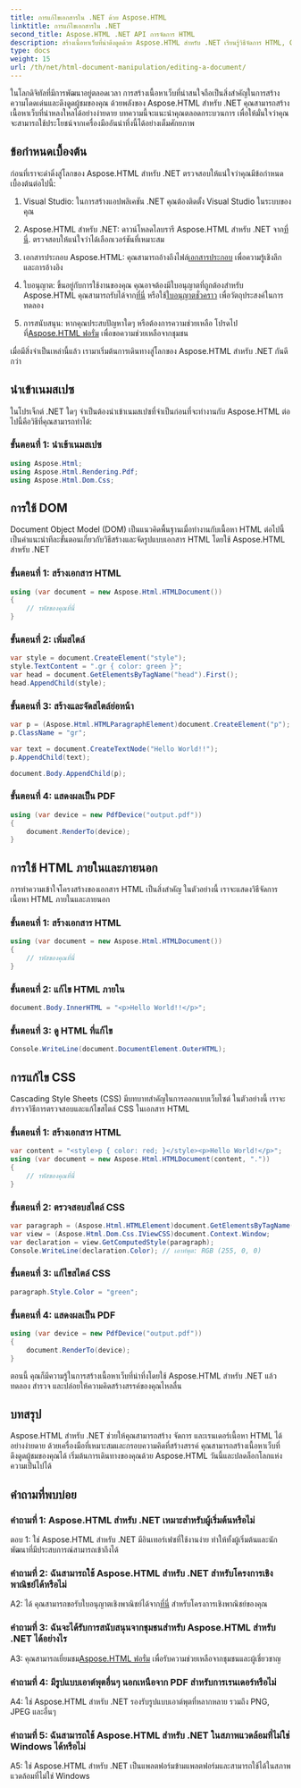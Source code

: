 ```yaml
---
title: การแก้ไขเอกสารใน .NET ด้วย Aspose.HTML
linktitle: การแก้ไขเอกสารใน .NET
second_title: Aspose.HTML .NET API การจัดการ HTML
description: สร้างเนื้อหาเว็บที่น่าดึงดูดด้วย Aspose.HTML สำหรับ .NET เรียนรู้วิธีจัดการ HTML, CSS และอื่นๆ
type: docs
weight: 15
url: /th/net/html-document-manipulation/editing-a-document/
---
```


ในโลกดิจิทัลที่มีการพัฒนาอยู่ตลอดเวลา การสร้างเนื้อหาเว็บที่น่าสนใจถือเป็นสิ่งสำคัญในการสร้างความโดดเด่นและดึงดูดผู้ชมของคุณ ด้วยพลังของ Aspose.HTML สำหรับ .NET คุณสามารถสร้างเนื้อหาเว็บที่น่าหลงใหลได้อย่างง่ายดาย บทความนี้จะแนะนำคุณตลอดกระบวนการ เพื่อให้มั่นใจว่าคุณจะสามารถใช้ประโยชน์จากเครื่องมืออันน่าทึ่งนี้ได้อย่างเต็มศักยภาพ

## ข้อกำหนดเบื้องต้น

ก่อนที่เราจะดำดิ่งสู่โลกของ Aspose.HTML สำหรับ .NET ตรวจสอบให้แน่ใจว่าคุณมีข้อกำหนดเบื้องต้นต่อไปนี้:

1. Visual Studio: ในการสร้างแอปพลิเคชัน .NET คุณต้องติดตั้ง Visual Studio ในระบบของคุณ

2. Aspose.HTML สำหรับ .NET: ดาวน์โหลดไลบรารี Aspose.HTML สำหรับ .NET จาก[ที่นี่](https://releases.aspose.com/html/net/). ตรวจสอบให้แน่ใจว่าได้เลือกเวอร์ชันที่เหมาะสม

3.  เอกสารประกอบ Aspose.HTML: คุณสามารถอ้างถึงไฟล์[เอกสารประกอบ](https://reference.aspose.com/html/net/) เพื่อความรู้เชิงลึกและการอ้างอิง

4.  ใบอนุญาต: ขึ้นอยู่กับการใช้งานของคุณ คุณอาจต้องมีใบอนุญาตที่ถูกต้องสำหรับ Aspose.HTML คุณสามารถรับได้จาก[ที่นี่](https://purchase.aspose.com/buy) หรือใช้[ใบอนุญาตชั่วคราว](https://purchase.aspose.com/temporary-license/) เพื่อวัตถุประสงค์ในการทดลอง

5.  การสนับสนุน: หากคุณประสบปัญหาใดๆ หรือต้องการความช่วยเหลือ โปรดไปที่[Aspose.HTML ฟอรั่ม](https://forum.aspose.com/) เพื่อขอความช่วยเหลือจากชุมชน

เมื่อมีสิ่งจำเป็นเหล่านี้แล้ว เรามาเริ่มต้นการเดินทางสู่โลกของ Aspose.HTML สำหรับ .NET กันดีกว่า

## นำเข้าเนมสเปซ

ในโปรเจ็กต์ .NET ใดๆ จำเป็นต้องนำเข้าเนมสเปซที่จำเป็นก่อนที่จะทำงานกับ Aspose.HTML ต่อไปนี้คือวิธีที่คุณสามารถทำได้:

### ขั้นตอนที่ 1: นำเข้าเนมสเปซ

```csharp
using Aspose.Html;
using Aspose.Html.Rendering.Pdf;
using Aspose.Html.Dom.Css;
```

## การใช้ DOM

Document Object Model (DOM) เป็นแนวคิดพื้นฐานเมื่อทำงานกับเนื้อหา HTML ต่อไปนี้เป็นคำแนะนำทีละขั้นตอนเกี่ยวกับวิธีสร้างและจัดรูปแบบเอกสาร HTML โดยใช้ Aspose.HTML สำหรับ .NET

### ขั้นตอนที่ 1: สร้างเอกสาร HTML

```csharp
using (var document = new Aspose.Html.HTMLDocument())
{
    // รหัสของคุณที่นี่
}
```

### ขั้นตอนที่ 2: เพิ่มสไตล์

```csharp
var style = document.CreateElement("style");
style.TextContent = ".gr { color: green }";
var head = document.GetElementsByTagName("head").First();
head.AppendChild(style);
```

### ขั้นตอนที่ 3: สร้างและจัดสไตล์ย่อหน้า

```csharp
var p = (Aspose.Html.HTMLParagraphElement)document.CreateElement("p");
p.ClassName = "gr";

var text = document.CreateTextNode("Hello World!!");
p.AppendChild(text);

document.Body.AppendChild(p);
```

### ขั้นตอนที่ 4: แสดงผลเป็น PDF

```csharp
using (var device = new PdfDevice("output.pdf"))
{
    document.RenderTo(device);
}
```

## การใช้ HTML ภายในและภายนอก

การทำความเข้าใจโครงสร้างของเอกสาร HTML เป็นสิ่งสำคัญ ในตัวอย่างนี้ เราจะแสดงวิธีจัดการเนื้อหา HTML ภายในและภายนอก

### ขั้นตอนที่ 1: สร้างเอกสาร HTML

```csharp
using (var document = new Aspose.Html.HTMLDocument())
{
    // รหัสของคุณที่นี่
}
```

### ขั้นตอนที่ 2: แก้ไข HTML ภายใน

```csharp
document.Body.InnerHTML = "<p>Hello World!!</p>";
```

### ขั้นตอนที่ 3: ดู HTML ที่แก้ไข

```csharp
Console.WriteLine(document.DocumentElement.OuterHTML);
```

## การแก้ไข CSS

Cascading Style Sheets (CSS) มีบทบาทสำคัญในการออกแบบเว็บไซต์ ในตัวอย่างนี้ เราจะสำรวจวิธีการตรวจสอบและแก้ไขสไตล์ CSS ในเอกสาร HTML

### ขั้นตอนที่ 1: สร้างเอกสาร HTML

```csharp
var content = "<style>p { color: red; }</style><p>Hello World!</p>";
using (var document = new Aspose.Html.HTMLDocument(content, "."))
{
    // รหัสของคุณที่นี่
}
```

### ขั้นตอนที่ 2: ตรวจสอบสไตล์ CSS

```csharp
var paragraph = (Aspose.Html.HTMLElement)document.GetElementsByTagName("p").First();
var view = (Aspose.Html.Dom.Css.IViewCSS)document.Context.Window;
var declaration = view.GetComputedStyle(paragraph);
Console.WriteLine(declaration.Color); // เอาท์พุต: RGB (255, 0, 0)
```

### ขั้นตอนที่ 3: แก้ไขสไตล์ CSS

```csharp
paragraph.Style.Color = "green";
```

### ขั้นตอนที่ 4: แสดงผลเป็น PDF

```csharp
using (var device = new PdfDevice("output.pdf"))
{
    document.RenderTo(device);
}
```

ตอนนี้ คุณก็มีความรู้ในการสร้างเนื้อหาเว็บที่น่าทึ่งโดยใช้ Aspose.HTML สำหรับ .NET แล้ว ทดลอง สำรวจ และปล่อยให้ความคิดสร้างสรรค์ของคุณไหลลื่น

## บทสรุป

Aspose.HTML สำหรับ .NET ช่วยให้คุณสามารถสร้าง จัดการ และเรนเดอร์เนื้อหา HTML ได้อย่างง่ายดาย ด้วยเครื่องมือที่เหมาะสมและกรอบความคิดที่สร้างสรรค์ คุณสามารถสร้างเนื้อหาเว็บที่ดึงดูดผู้ชมของคุณได้ เริ่มต้นการเดินทางของคุณด้วย Aspose.HTML วันนี้และปลดล็อกโลกแห่งความเป็นไปได้

## คำถามที่พบบ่อย

### คำถามที่ 1: Aspose.HTML สำหรับ .NET เหมาะสำหรับผู้เริ่มต้นหรือไม่

ตอบ 1: ใช่ Aspose.HTML สำหรับ .NET มีอินเทอร์เฟซที่ใช้งานง่าย ทำให้ทั้งผู้เริ่มต้นและนักพัฒนาที่มีประสบการณ์สามารถเข้าถึงได้

### คำถามที่ 2: ฉันสามารถใช้ Aspose.HTML สำหรับ .NET สำหรับโครงการเชิงพาณิชย์ได้หรือไม่

 A2: ได้ คุณสามารถขอรับใบอนุญาตเชิงพาณิชย์ได้จาก[ที่นี่](https://purchase.aspose.com/buy) สำหรับโครงการเชิงพาณิชย์ของคุณ

### คำถามที่ 3: ฉันจะได้รับการสนับสนุนจากชุมชนสำหรับ Aspose.HTML สำหรับ .NET ได้อย่างไร

 A3: คุณสามารถเยี่ยมชม[Aspose.HTML ฟอรั่ม](https://forum.aspose.com/) เพื่อรับความช่วยเหลือจากชุมชนและผู้เชี่ยวชาญ

### คำถามที่ 4: มีรูปแบบเอาต์พุตอื่นๆ นอกเหนือจาก PDF สำหรับการเรนเดอร์หรือไม่

A4: ใช่ Aspose.HTML สำหรับ .NET รองรับรูปแบบเอาต์พุตที่หลากหลาย รวมถึง PNG, JPEG และอื่นๆ

### คำถามที่ 5: ฉันสามารถใช้ Aspose.HTML สำหรับ .NET ในสภาพแวดล้อมที่ไม่ใช่ Windows ได้หรือไม่

A5: ใช่ Aspose.HTML สำหรับ .NET เป็นแพลตฟอร์มข้ามแพลตฟอร์มและสามารถใช้ได้ในสภาพแวดล้อมที่ไม่ใช่ Windows
